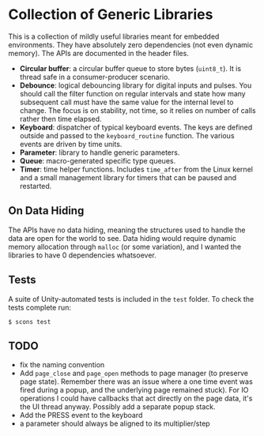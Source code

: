 # Collection of Generic Libraries

This is a collection of mildly useful libraries meant for embedded environments. They have absolutely zero dependencies (not even dynamic memory). The APIs are documented in the header files.

- **Circular buffer**: a circular buffer queue to store bytes (`uint8_t`). It is thread safe in a consumer-producer scenario.
- **Debounce**: logical debouncing library for digital inputs and pulses. You should call the filter function on regular intervals and state how many subsequent call must have the same value for the internal level to change. The focus is on stability, not time, so it relies on number of calls rather then time elapsed.
- **Keyboard**: dispatcher of typical keyboard events. The keys are defined outside and passed to the `keyboard_routine` function. The various events are driven by time units.
- **Parameter**: library to handle generic parameters.
- **Queue**: macro-generated specific type queues.
- **Timer**: time helper functions. Includes `time_after` from the Linux kernel and a small management library for timers that can be paused and restarted. 

## On Data Hiding

The APIs have no data hiding, meaning the structures used to handle the data are open for the world to see. Data hiding would require dynamic memory allocation through `malloc` (or some variation), and I wanted the libraries to have 0 dependencies whatsoever.

## Tests

A suite of Unity-automated tests is included in the `test` folder. To check the tests complete run:

```
$ scons test
```

## TODO

- fix the naming convention
- Add `page_close` and `page_open` methods to page manager (to preserve page state). Remember there was an issue where a one time event was fired during a popup, and the underlying page remained stuck). For IO operations I could have callbacks that act directly on the page data, it's the UI thread anyway. Possibly add a separate popup stack.
- Add the PRESS event to the keyboard
- a parameter should always be aligned to its multiplier/step